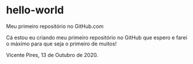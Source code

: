 # hello-world
Meu primeiro repositório no GitHub.com

Cá estou eu criando meu primeiro repositório no GitHub que espero e farei o máximo para que seja o primeiro de muitos!


Vicente Pires, 13 de Outubro de 2020.
